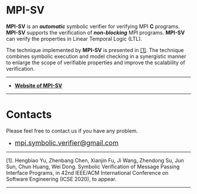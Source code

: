 # MPI-SV

**MPI-SV** is an ***automatic*** symbolic verifier for verifying MPI **C** programs. **MPI-SV** supports the verification of ***non-blocking*** MPI programs. **MPI-SV** can verify the properties in Linear Temporal Logic (LTL). 

The technique implemented by **MPI-SV** is presented in [[1]](#jump1). The technique combines symbolic execution and model checking in a synergistic manner to enlarge the scope of verifiable properties and improve the scalability of verification.


----------------- 

* [**Website of MPI-SV**](https://mpi-sv.github.io/)

--------------




# [](#header-1)**Contacts**

Please feel free to contact us if you have any problem.

*   <font color="#0000FF" size="4">mpi.symbolic.verifier@gmail.com</font>

* * *
<span id="jump1">[1]</span>. Hengbiao Yu, Zhenbang Chen, Xianjin Fu, Ji Wang, Zhendong Su, Jun Sun, Chun Huang, Wei Dong. Symbolic Verification of Message Passing Interface Programs, in 42nd IEEE/ACM International Conference on Software Engineering (ICSE 2020), to appear.

* * *

